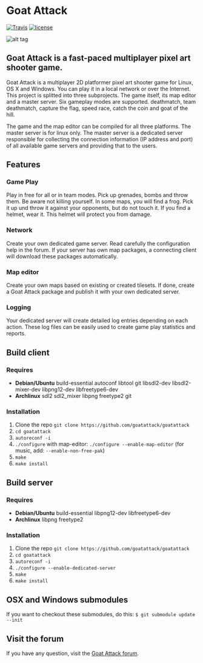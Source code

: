 # Goat Attack

[![Travis](https://img.shields.io/travis/goatattack/goatattack.svg)](https://travis-ci.org/goatattack/goatattack)
[![license](https://img.shields.io/github/license/goatattack/goatattack.svg)](https://github.com/goatattack/goatattack/blob/next/COPYING)

![alt tag](https://raw.githubusercontent.com/goatattack/goatattack/master/pictures/goatattack1.png)

## Goat Attack is a fast-paced multiplayer pixel art shooter game.
Goat Attack is a multiplayer 2D platformer pixel art shooter game for Linux, OS X and Windows. You can play it in a local network or over the Internet. This project is splitted into three subprojects. The game itself, its map editor and a master server. Six gameplay modes are supported. deathmatch, team deathmatch, capture the flag, speed race, catch the coin and goat of the hill.

The game and the map editor can be compiled for all three platforms. The master server is for linux only. The master server is a dedicated server responsible for collecting the connection information (IP address and port) of all available game servers and providing that to the users.

## Features
### Game Play
Play in free for all or in team modes. Pick up grenades, bombs and throw them. Be aware not killing yourself. In some maps, you will find a frog. Pick it up und throw it against your opponents, but do not touch it. If you find a helmet, wear it. This helmet will protect you from damage.

### Network
Create your own dedicated game server. Read carefully the configuration help in the forum. If your server has own map packages, a connecting client will download these packages automatically.

### Map editor
Create your own maps based on existing or created tilesets. If done, create a Goat Attack package and publish it with your own dedicated server.

### Logging
Your dedicated server will create detailed log entries depending on each action. These log files can be easily used to create game play statistics and reports.

## Build client
### Requires
* **Debian/Ubuntu** build-essential autoconf libtool git libsdl2-dev libsdl2-mixer-dev libpng12-dev libfreetype6-dev
* **Archlinux** sdl2 sdl2_mixer libpng freetype2 git

### Installation
1. Clone the repo `git clone https://github.com/goatattack/goatattack`
2. `cd goatattack`
2. `autoreconf -i`
3. `./configure` with map-editor: `./configure --enable-map-editor` (for music, add: `--enable-non-free-pak`)
4. `make`
5. `make install`

## Build server
### Requires
* **Debian/Ubuntu** build-essential libpng12-dev libfreetype6-dev
* **Archlinux** libpng freetype2

### Installation
1. Clone the repo `git clone https://github.com/goatattack/goatattack`
2. `cd goatattack`
2. `autoreconf -i`
3. `./configure --enable-dedicated-server`
4. `make`
5. `make install`

## OSX and Windows submodules
If you want to checkout these submodules, do this:
`$ git submodule update --init`

## Visit the forum
If you have any question, visit the [Goat Attack forum](http://forum.goatattack.net).
